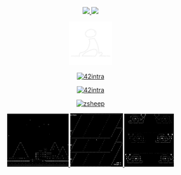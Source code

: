 <!--
 - 
-->
<p align="center">
 <a href="https://github.com/kodpe">
  <img width="360" src="https://github-readme-stats.vercel.app/api?username=kodpe&hide_title=true&hide=issues,contribs&count_private=true&include_all_commits=true&show_icons=true&custom_title=Stats&hide_border=true&theme=github_dark&title_color=FFFFFF&text_color=FFFFFF&icon_color=FFFFFF&bg_color=&border_color=&border_radius=0" />
  <img width="280" src="https://github-readme-stats.vercel.app/api/top-langs/?username=kodpe&count_private=true&hide_title=true&langs_count=2&hide=html,makefile,batchfile,css&layout=compact&custom_title=Languages&hide_border=true&theme=github_dark&title_color=FFFFFF&text_color=FFFFFF&icon_color=&bg_color=&border_color=&border_radius=0" />
 </a>
</p>
<!--
 -
-->
<p align="center">
 <a href="https://github.com/kodpe">
  <img width="100" src="https://github.com/kodpe/kodpe/blob/main/img/walk.gif" />
 </a>
</p>
<!--
 -
-->
<p align="center">
 <a href="https://profile.intra.42.fr/users/sloquet">
    <img alt="42intra" src="https://img.shields.io/badge/cursus-lvl 2.69-white?style=for-the-badge&logo=42&labelColor=000000&Color=FFFFFF&logoWidth=20" />
 </a>
</p>
<p align="center">
 <a href="https://github.com/kodpe/42Autoh">
    <img alt="42intra" src="https://img.shields.io/badge/Autoh-0.1.7beta-white?style=for-the-badge&logo=42&labelColor=000000&Color=FFFFFF&logoWidth=20" />
 </a>
</p>
<!--
 - https://github.com/kodpe/42Autoh
-->
<p align="center">
  <a href="https://github.com/kodpe/zsheep">
    <img alt="zsheep" src="https://img.shields.io/badge/zsheep ~-0.2.8beta-white?style=for-the-badge&labelColor=000000&Color=FFFFFF"
         </a>
</p>
<p align="center">
 <img width="140" src="https://github.com/kodpe/kodpe/blob/main/img/zsheep_askyy.png" />
 <img width="120" src="https://github.com/kodpe/kodpe/blob/main/img/zsheep_gps.png" />
 <img width="113" src="https://github.com/kodpe/kodpe/blob/main/img/zsheep_snails.png" />
  <h5> </h5>
</p>
<!--
-
-->
<!--
<p align="center">
<h5 align="center"></h5>
<h5 align="center">Libft&nbsp;:heavy_check_mark:&emsp;get_next_line&nbsp;:heavy_check_mark:&emsp;ft_printf&nbsp;:heavy_check_mark:&emsp;Born2beroot&nbsp;:heavy_check_mark:</h5>
  <h5 align="center">push_swap&nbsp;:heavy_check_mark:&emsp;pipex&nbsp;<img width="13" src="https://github.com/kodpe/kodpe/blob/main/img/load.gif" />&emsp;FdF&nbsp;<img width="13" src="https://github.com/kodpe/kodpe/blob/main/img/load.gif" /> </h5>
</p>

- 📫 How to reach me:<br>
by e-mail: [![Mail](https://img.shields.io/badge/-Mail-blue?style=flat&logo=Gmail&logoColor=white&link=mailto:MAIL@gmail.com)](mailto:MAIL@gmail.com)<br>
on LinkedIn: [![Linkedin Profile](https://img.shields.io/badge/-LinkedIn_Profile-0072b1?style=flat&logo=Linkedin&logoColor=white&link=https://www.linkedin.com/in/USER/)](https://www.linkedin.com/in/USER/)<br>

Here are some ideas to get you started:

- 🔭 I’m currently working on ...
- 🌱 I’m currently learning ...
- 👯 I’m looking to collaborate on ...
- 🤔 I’m looking for help with ...
- 💬 Ask me about ...
- 📫 How to reach me: ...
- 😄 Pronouns: ...
- ⚡ Fun fact: ...
  <img align="center" src="https://github-readme-stats.vercel.app/api/pin/?username=kodpe&repo=github-readme-stats" />
![Alt text](header.png?raw=true "Title")
-->
